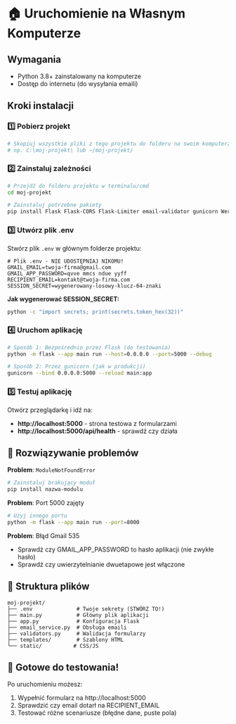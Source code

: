 # 🏠 Uruchomienie na Własnym Komputerze

## Wymagania
- Python 3.8+ zainstalowany na komputerze
- Dostęp do internetu (do wysyłania emaili)

## Kroki instalacji

### 1️⃣ Pobierz projekt
```bash
# Skopiuj wszystkie pliki z tego projektu do folderu na swoim komputerze
# np. C:\moj-projekt\ lub ~/moj-projekt/
```

### 2️⃣ Zainstaluj zależności
```bash
# Przejdź do folderu projektu w terminalu/cmd
cd moj-projekt

# Zainstaluj potrzebne pakiety
pip install Flask Flask-CORS Flask-Limiter email-validator gunicorn Werkzeug
```

### 3️⃣ Utwórz plik .env
Stwórz plik `.env` w głównym folderze projektu:

```env
# Plik .env - NIE UDOSTĘPNIAJ NIKOMU!
GMAIL_EMAIL=twoja-firma@gmail.com
GMAIL_APP_PASSWORD=qvve mmcs ndue yyff
RECIPIENT_EMAIL=kontakt@twoja-firma.com
SESSION_SECRET=wygenerowany-losowy-klucz-64-znaki
```

**Jak wygenerować SESSION_SECRET:**
```bash
python -c "import secrets; print(secrets.token_hex(32))"
```

### 4️⃣ Uruchom aplikację
```bash
# Sposób 1: Bezpośrednio przez Flask (do testowania)
python -m flask --app main run --host=0.0.0.0 --port=5000 --debug

# Sposób 2: Przez gunicorn (jak w produkcji)
gunicorn --bind 0.0.0.0:5000 --reload main:app
```

### 5️⃣ Testuj aplikację
Otwórz przeglądarkę i idź na:
- **http://localhost:5000** - strona testowa z formularzami
- **http://localhost:5000/api/health** - sprawdź czy działa

## 🔧 Rozwiązywanie problemów

**Problem**: `ModuleNotFoundError`
```bash
# Zainstaluj brakujący moduł
pip install nazwa-modulu
```

**Problem**: Port 5000 zajęty
```bash
# Użyj innego portu
python -m flask --app main run --port=8000
```

**Problem**: Błąd Gmail 535
- Sprawdź czy GMAIL_APP_PASSWORD to hasło aplikacji (nie zwykłe hasło)
- Sprawdź czy uwierzytelnianie dwuetapowe jest włączone

## 📁 Struktura plików
```
moj-projekt/
├── .env              # Twoje sekrety (STWÓRZ TO!)
├── main.py           # Główny plik aplikacji
├── app.py            # Konfiguracja Flask
├── email_service.py  # Obsługa emaili
├── validators.py     # Walidacja formularzy
├── templates/        # Szablony HTML
└── static/          # CSS/JS
```

## 🚀 Gotowe do testowania!
Po uruchomieniu możesz:
1. Wypełnić formularz na http://localhost:5000
2. Sprawdzić czy email dotarł na RECIPIENT_EMAIL
3. Testować różne scenariusze (błędne dane, puste pola)